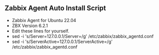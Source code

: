 ## Zabbix Agent Auto Install Script
- Zabbix Agent for Ubuntu 22.04 
- ZBX Version 6.2.1
- Edit these lines for yourself.
- sed -i 's/Server=127.0.0.1/Server=/g' /etc/zabbix/zabbix_agentd.conf
- sed -i 's/ServerActive=127.0.0.1/ServerActive=/g' /etc/zabbix/zabbix_agentd.conf
